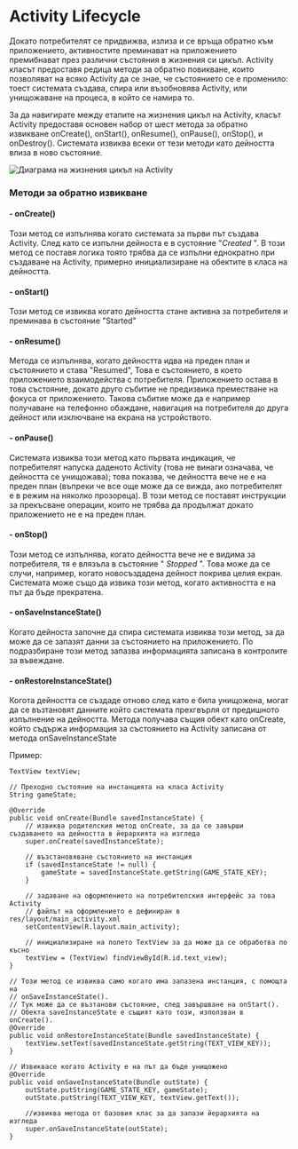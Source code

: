 # Activity Lifecycle

Докато потребителят се придвижва, излиза и се връща обратно към приложението, активностите преминават на приложението премибнават през различни състояния в жизнения си цикъл. Activity класът предоставя редица методи за обратно повикване, които позволяват на всяко Activity да се знае, че състоянието се е променило: тоест системата създава, спира или възобновява Activity, или унищожаване на процеса, в който се намира то.

За да навигирате между етапите на жизнения цикъл на Activity, класът Activity предоставя основен набор от шест метода за обратно извикване onCreate(), onStart(), onResume(), onPause(), onStop(), и onDestroy(). Системата извиква всеки от тези методи като дейността влиза в ново състояние.

![Диаграма на жизнения цикъл на Activity](<../../assets/image (46).png>)

### Методи за обратно извикване

#### - onCreate() <a href="#oncreate" id="oncreate"></a>

Този метод се изпълнява когато системата за първи път създава Activity. След като се изпълни дейноста е в сустояние "_Created_ ". В този метод се поставя логика тоято трябва да се изпълни еднократно при създаване на Activity, примерно инициализиране на обектите в класа на дейността.

#### - onStart() <a href="#onstart" id="onstart"></a>

Този метод се извиква когато дейността стане активна за потребителя и преминава в състояние "Started"

#### **- onResume()** <a href="#onstart" id="onstart"></a>

Метода се изпълнява, когато дейността идва на преден план и състоянието и става "Resumed", Това е състоянието, в което приложението взаимодейства с потребителя. Приложението остава в това състояние, докато друго събитие не предизвика преместване на фокуса от приложението. Такова събитие може да е например получаване на телефонно обаждане, навигация на потребителя до друга дейност или изключване на екрана на устройството.

#### - onPause() <a href="#onpause" id="onpause"></a>

Системата извиква този метод като първата индикация, че потребителят напуска даденото Activity (това не винаги означава, че дейността се унищожава); това показва, че дейността вече не е на преден план (въпреки че все още може да се вижда, ако потребителят е в режим на няколко прозореца). В този метод се поставят инструкции за прекъсване операции, които не трябва да продължат докато приложението не е на преден план.

#### - onStop() <a href="#onstop" id="onstop"></a>

Този метод се изпълнява, когато дейността вече не е видима за потребителя, тя е влязъла в състояние " _Stopped_ ". Това може да се случи, например, когато новосъздадена дейност покрива целия екран. Системата може също да извика този метод, когато активността е на път да бъде прекратена.

#### - onSaveInstanceState() <a href="#save-simple-lightweight-ui-state-using-onsaveinstancestate" id="save-simple-lightweight-ui-state-using-onsaveinstancestate"></a>

Когато дейноста започне да спира системата извиква този метод, за да може да се запазят данни за състоянието на приложението. По подразбиране този метод запазва информацията записана в контролите за въвеждане.

#### - onRestoreInstanceState() <a href="#save-simple-lightweight-ui-state-using-onsaveinstancestate" id="save-simple-lightweight-ui-state-using-onsaveinstancestate"></a>

Когота дейността се създаде отново след като е била унищожена, могат да се възтановят данните който системата прехгвърля от предишното изпълнение на дейността. Метода получава същия обект като onCreate, който съдържа информация за състоянието на Activity записана от метода onSaveInstanceState

Пример:

```
TextView textView;

// Преходно състояние на инстанцията на класа Activity
String gameState;

@Override
public void onCreate(Bundle savedInstanceState) {
    // извиква родителския метод onCreate, за да се завърши създаването на дейността в йерархията на изгледа
    super.onCreate(savedInstanceState);

    // възстановяване състоянието на инстанция
    if (savedInstanceState != null) {
        gameState = savedInstanceState.getString(GAME_STATE_KEY);
    }

    // задаване на оформлението на потребителския интерфейс за това Activity
    // файлът на оформлението е дефиниран в res/layout/main_activity.xml 
    setContentView(R.layout.main_activity);

    // инициализиране на полето TextView за да може да се обработва по късно
    textView = (TextView) findViewById(R.id.text_view);
}

// Този метод се извиква само когато има запазена инстанция, с помощта на
// onSaveInstanceState().
// Тук може да се възтанови състояние, след завършване на onStart().
// Обекта saveInstanceState е същият като този, използван в onCreate(). 
@Override
public void onRestoreInstanceState(Bundle savedInstanceState) {
    textView.setText(savedInstanceState.getString(TEXT_VIEW_KEY));
}

// Извиквасе когато Activity е на път да бъде унищожено
@Override
public void onSaveInstanceState(Bundle outState) {
    outState.putString(GAME_STATE_KEY, gameState);
    outState.putString(TEXT_VIEW_KEY, textView.getText());

    //извиква метода от базовия клас за да запази йерархията на изгледа
    super.onSaveInstanceState(outState);
}
```
